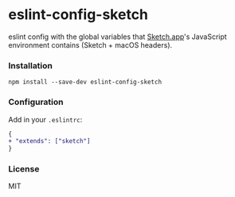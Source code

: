 # eslint-config-sketch

eslint config with the global variables that [Sketch.app](https://www.sketchapp.com/)'s JavaScript environment contains (Sketch + macOS headers).

### Installation

```
npm install --save-dev eslint-config-sketch
```

### Configuration

Add in your `.eslintrc`:

```diff
{
+ "extends": ["sketch"]
}
```

### License

MIT
